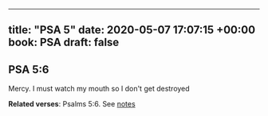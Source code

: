 
---
title: "PSA 5"
date: 2020-05-07 17:07:15 +00:00
book: PSA
draft: false
---

## PSA 5:6

Mercy. I must watch my mouth so I don't get destroyed

**Related verses**: Psalms 5:6. See [notes](https://my.bible.com/notes/3424357587721380439)

